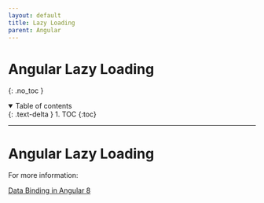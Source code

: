 ```yaml
---
layout: default
title: Lazy Loading
parent: Angular
---
```


# Angular Lazy Loading
{: .no_toc }

<details open markdown="block">
  <summary>
    Table of contents
  </summary>
  {: .text-delta }
1. TOC
{:toc}
</details>

---


# Angular Lazy Loading



For more information:

[Data Binding in Angular 8](https://www.javatpoint.com/data-binding-in-angular-8)